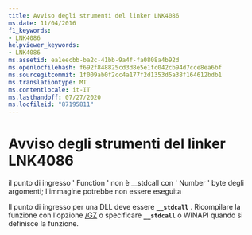 ```yaml
---
title: Avviso degli strumenti del linker LNK4086
ms.date: 11/04/2016
f1_keywords:
- LNK4086
helpviewer_keywords:
- LNK4086
ms.assetid: ea1eecbb-ba2c-41bb-9a4f-fa0808a4b92d
ms.openlocfilehash: f692f848825cd3d8e5e1fc042cb94d7cce8ea6bf
ms.sourcegitcommit: 1f009ab0f2cc4a177f2d1353d5a38f164612bdb1
ms.translationtype: MT
ms.contentlocale: it-IT
ms.lasthandoff: 07/27/2020
ms.locfileid: "87195811"
---
```

# <a name="linker-tools-warning-lnk4086"></a>Avviso degli strumenti del linker LNK4086

il punto di ingresso ' Function ' non è __stdcall con ' Number ' byte degli argomenti; l'immagine potrebbe non essere eseguita

Il punto di ingresso per una DLL deve essere **`__stdcall`** . Ricompilare la funzione con l'opzione [/GZ](../../build/reference/gd-gr-gv-gz-calling-convention.md) o specificare **`__stdcall`** o WINAPI quando si definisce la funzione.

